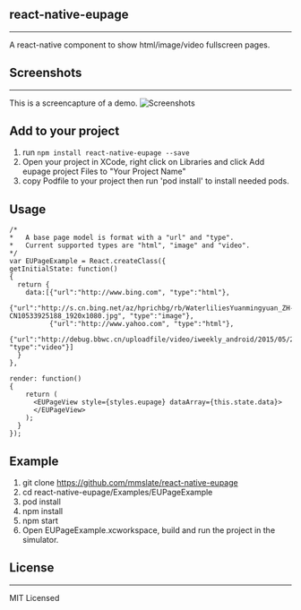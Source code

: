 ## react-native-eupage
---
A react-native component to show html/image/video fullscreen pages.

## Screenshots
---
This is a screencapture of a demo. 
![Screenshots](http://7fvh6h.com1.z0.glb.clouddn.com/blogdebug3.gif)

## Add to your project 
1. run `npm install react-native-eupage --save`
2. Open your project in XCode, right click on Libraries and click Add eupage project  Files to "Your Project Name"
3. copy Podfile to your project then run 'pod install' to install needed pods.

## Usage

```
/*
*   A base page model is format with a "url" and "type".
*   Current supported types are "html", "image" and "video".
*/
var EUPageExample = React.createClass({
getInitialState: function() 
{
  return {
    data:[{"url":"http://www.bing.com", "type":"html"},
          {"url":"http://s.cn.bing.net/az/hprichbg/rb/WaterliliesYuanmingyuan_ZH-CN10533925188_1920x1080.jpg", "type":"image"},
          {"url":"http://www.yahoo.com", "type":"html"}, 
          {"url":"http://debug.bbwc.cn/uploadfile/video/iweekly_android/2015/05/29/20150529120500960/20150529120500960.mp4", "type":"video"}]
  }
},

render: function() 
{
    return (
      <EUPageView style={styles.eupage} dataArray={this.state.data}>
      </EUPageView>
    );
  } 
});
```

## Example

1. git clone https://github.com/mmslate/react-native-eupage
2. cd react-native-eupage/Examples/EUPageExample
3. pod install
4. npm install
5. npm start
6. Open EUPageExample.xcworkspace, build and run the project in the simulator.


## License
---
MIT Licensed
